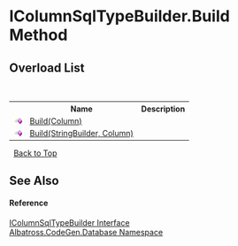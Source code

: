 # IColumnSqlTypeBuilder.Build Method 
 


## Overload List
&nbsp;<table><tr><th></th><th>Name</th><th>Description</th></tr><tr><td>![Public method](media/pubmethod.gif "Public method")</td><td><a href="9a97a098-5aad-0f5d-48a2-337b94a290ed">Build(Column)</a></td><td /></tr><tr><td>![Public method](media/pubmethod.gif "Public method")</td><td><a href="e8f486ca-ca82-cec6-f208-07ab23385294">Build(StringBuilder, Column)</a></td><td /></tr></table>&nbsp;
<a href="#icolumnsqltypebuilder.build-method">Back to Top</a>

## See Also


#### Reference
<a href="0517135b-b696-987c-2323-9866c68b0e17">IColumnSqlTypeBuilder Interface</a><br /><a href="bdf46154-2f7c-d3c3-6413-8c6484d341a9">Albatross.CodeGen.Database Namespace</a><br />